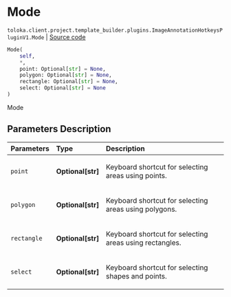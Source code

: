 # Mode
`toloka.client.project.template_builder.plugins.ImageAnnotationHotkeysPluginV1.Mode` | [Source code](https://github.com/Toloka/toloka-kit/blob/v1.0.1/src/client/project/template_builder/plugins.py#L40)

```python
Mode(
    self,
    *,
    point: Optional[str] = None,
    polygon: Optional[str] = None,
    rectangle: Optional[str] = None,
    select: Optional[str] = None
)
```

Mode

## Parameters Description

| Parameters | Type | Description |
| :----------| :----| :-----------|
`point`|**Optional\[str\]**|<p>Keyboard shortcut for selecting areas using points.</p>
`polygon`|**Optional\[str\]**|<p>Keyboard shortcut for selecting areas using polygons.</p>
`rectangle`|**Optional\[str\]**|<p>Keyboard shortcut for selecting areas using rectangles.</p>
`select`|**Optional\[str\]**|<p>Keyboard shortcut for selecting shapes and points.</p>

